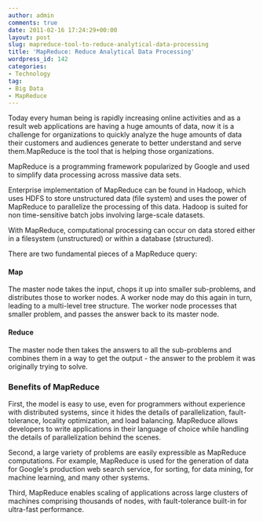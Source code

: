 ```yaml
---
author: admin
comments: true
date: 2011-02-16 17:24:29+00:00
layout: post
slug: mapreduce-tool-to-reduce-analytical-data-processing
title: 'MapReduce: Reduce Analytical Data Processing'
wordpress_id: 142
categories:
- Technology
tag:
- Big Data
- MapReduce
---
```


Today every human being is rapidly increasing online activities and as a result web applications are having a huge amounts of data, now it is a challenge for organizations to quickly analyze the huge amounts of data their customers and audiences generate to better understand and serve them.MapReduce is the tool that is helping those organizations.
  

MapReduce is a programming framework popularized by Google and used to simplify data processing across massive data sets.
  

Enterprise implementation of MapReduce can be found in Hadoop, which uses HDFS to store unstructured data (file system) and uses the power of MapReduce to parallelize the processing of this data. Hadoop is suited for non time-sensitive batch jobs involving large-scale datasets.

With MapReduce, computational processing can occur on data stored either in a filesystem (unstructured) or within a database (structured).

There are two fundamental pieces of a MapReduce query:


#### Map


The master node takes the input, chops it up into smaller sub-problems, and distributes those to worker nodes. A worker node may do this again in turn, leading to a multi-level tree structure. The worker node processes that smaller problem, and passes the answer back to its master node.


#### Reduce


The master node then takes the answers to all the sub-problems and combines them in a way to get the output - the answer to the problem it was originally trying to solve. 



### Benefits of MapReduce


First, the model is easy to use, even for programmers without experience with distributed systems, since it hides the details of parallelization, fault-tolerance, locality optimization, and load balancing. MapReduce allows developers to write applications in their language of choice while handling the details of parallelization behind the scenes.

Second, a large variety of problems are easily expressible as MapReduce computations.
For example, MapReduce is used for the generation of data for Google's production web search service, for sorting, for data mining, for machine learning, and many other systems.

Third, MapReduce enables scaling of applications across large clusters of machines comprising thousands of nodes, with fault-tolerance built-in for ultra-fast performance.

